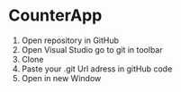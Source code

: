 # CounterApp

1. Open repository in GitHub
2. Open Visual Studio go to git in toolbar
3. Clone
4. Paste your .git Url adress
in gitHub code
5. Open in new Window
